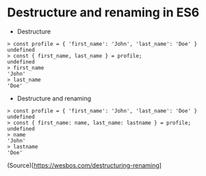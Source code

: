 # Destructure and renaming in ES6

- Destructure

```nodejs
> const profile = { 'first_name': 'John', 'last_name': 'Doe' }
undefined
> const { first_name, last_name } = profile;
undefined
> first_name
'John'
> last_name
'Doe'
```

- Destructure and renaming

```nodejs
> const profile = { 'first_name': 'John', 'last_name': 'Doe' }
undefined
> const { first_name: name, last_name: lastname } = profile;
undefined
> name
'John'
> lastname
'Doe'
```

(Source)[https://wesbos.com/destructuring-renaming]